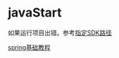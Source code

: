 # javaStart

如果运行项目出错。参考[指定SDK路径](https://blog.csdn.net/monica1_1/article/details/78651659)


[spring基础教程](https://www.w3cschool.cn/wkspring/pesy1icl.html)